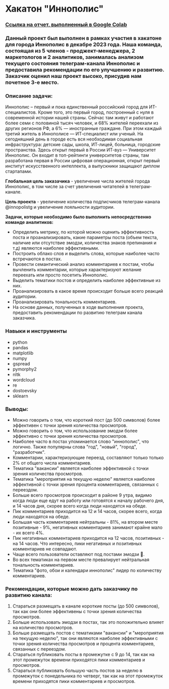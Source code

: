 # Хакатон "Иннополис"
### [Ссылка на отчет, выполненный в Google Colab](https://colab.research.google.com/drive/14grdKYVpQyFg2ASV01Us47UbylsRWAFg?usp=sharing)
### Данный проект был выполнен в рамках участия в хакатоне для города Иннополис в декабре 2023 года. Наша команда, состоящая из 5 членов - проджект-менеджера, 2 маркетологов и 2 аналитиков, занималась анализом текущего состояния телеграм-канала Иннополис и предоставила рекомендации по его улучшению и развитию. Заказчик оценил наш проект высоко, присудив нам почетное 3-е место.
### Описание задачи:
Иннополис – первый и пока единственный российский город для ИТ-специалистов. Кроме того, это первый город, построенный с нуля в современной истории нашей страны. Сейчас там живут и работают более семи с половиной тысяч человек, и 68% жителей переехали из других регионов РФ, а 6% — иностранные граждане. При этом каждый третий житель в Иннополисе — ИТ-специалист или ученый. На сегодняшний день в городе есть вся необходимая социальная инфраструктура: детские сады, школа, ИТ-лицей, больница, городские пространства. Здесь открыт первый в России ИТ-вуз — Университет Иннополис. Он входит в топ-рейтинги университетов страны, там разработана первая в России цифровая операционная, открыт первый институт искусственного интеллекта, а выпускники защищают диплом стартапами.

**Глобальная цель заказачика** - увеличение числа жителей города Иннополис, в том числе за счет увеличения читателей в телеграм-канале.

**Цель проекта** - увеличение количества подписчиков телеграм-канала @innopolistg и увеличение лояльности аудитории.

**Задачи, которые необходимо было выполнить непосредственно команде аналитиков:**
- Определить метрику, по которой можно оценить эффективность поста и проанализировать, какие параметры поста (объем текста, наличие или отсутствие эмодзи, количества знаков препинания и т.д) являются наиболее эффективными.
- Построить облако слов и выделить слова, которые наиболее часто встречаются в постах.
- Провести семантический анализ комментариев к постам, чтобы вычленить комментарии, которые характеризуют желание переехать или просто посетить Иннополис.
- Выделить тематики постов и определить наиболее эффективные из них.
- Проанализировать в какое время происходит больше всего реакций аудитории.
- Проанализировать тональность комментариев.
- На основе данных, полученных в ходе выполнения проекта, предоставить рекомендации по развитию телеграм канала заказчика.
### Навыки и инструменты
- python
- pandas
- matplotlib
- numpy
- gspread
- pymorphy2
- nltk
- wordcloud
- re
- dostoevsky
- sklearn
### Выводы:
- Можно говорить о том, что короткий пост (до 500 символов) более эффективен с точки зрения количества просмотров.
- Можно говорить о том, что использование эмодзи более эффективно с точки зрения количества просмотров.
- Наиболее часто в постах упоминается слово "иннополис", что логично. Также популярны слова "год", "новый", "город", "разработчик".
- Комментарии, характеризующие переезд, составляют только только 2% от общего числа комментариев.
- Тематика "вакансии" является наиболее эффективной с точки зрения количества просмотров.
- Тематика "мероприятия на текущую неделю" является наиболее эффективной с точки зрения процента комментариев, связанных с переездом.
- Больше всего просмотров происходит в районе 9 утра, видимо когда люди еще едут на работу или готовятся к началу рабочего дня, и 14 часов дня, скорее всего когда люди находятся на обеде.
- Пик комментариев приходится на 12 и 14 часов, скорее всего, когда люди находятся на обеде.
- Большая часть комментариев нейтральны - 81%, на втором месте позитивные - 9%, негативных комментариев занимают крайне мало - их всего 4%.
- Пик негативных комментариев приходится на 12 часов, позитивных - на 14 часов. Что интересно, пики негативных и позитивных комментариев не совпадают.
- Чаще всего пользователи оставляют под постами эмодзи 💯.
- Во всех тематиках на первом месте превалирует нейтральная тональность комментариев.
- Тематика "фото, обои и календари иннополис" лидер по количеству комментариев.
### Рекомендации, которые можно дать заказчику по развитию канала:
1. Стараться размещать в канале короткие посты (до 500 символов), так как они более эффективены с точки зрения количества просмотров.
2. Больше использовать эмодзи в постах, так это положительно влияет на количество просмотров.
3. Больше размещать постов с тематиками "вакансии" и "мероприятия на текущую неделю", так они являются наиболее эффективными с точки зрения количества просмотров и процента комментариев, связанных с переездом.
4. Стараться публиковать посты в промежутке с 9 до 14, так как на этот промежуток времени приходятся пики комментариев и просмотров.
5. Стараться публиковать большую часть постов за неделю в промежуток с понедельника по четверг, так как на этот промежуток времени приходятся пики комментариев и просмотров.

